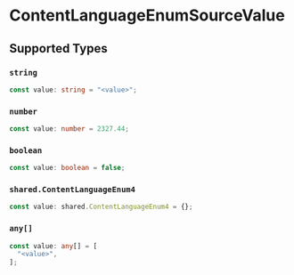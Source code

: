 # ContentLanguageEnumSourceValue


## Supported Types

### `string`

```typescript
const value: string = "<value>";
```

### `number`

```typescript
const value: number = 2327.44;
```

### `boolean`

```typescript
const value: boolean = false;
```

### `shared.ContentLanguageEnum4`

```typescript
const value: shared.ContentLanguageEnum4 = {};
```

### `any[]`

```typescript
const value: any[] = [
  "<value>",
];
```

